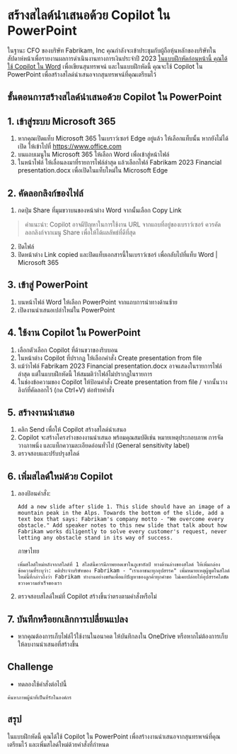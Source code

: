 
# สร้างสไลด์นำเสนอด้วย Copilot ใน PowerPoint


ในฐานะ CFO ของบริษัท Fabrikam, Inc คุณกำลังจะเข้าประชุมกับผู้ถือหุ้นหลักของบริษัทในสัปดาห์หน้าเพื่อรายงานผลการดำเนินงานทางการเงินประจำปี 2023 [ในแบบฝึกหัดก่อนหน้านี้ คุณได้ใช้ Copilot ใน Word](/exercises/speech.md) เพื่อเขียนสุนทรพจน์ และในแบบฝึกหัดนี้ คุณจะใช้ Copilot ใน PowerPoint เพื่อสร้างสไลด์นำเสนอจากสุนทรพจน์ที่คุณเตรียมไว้

## ขั้นตอนการสร้างสไลด์นำเสนอด้วย Copilot ใน PowerPoint

## 1. เข้าสู่ระบบ Microsoft 365

1. หากคุณเปิดแท็บ Microsoft 365 ในเบราว์เซอร์ Edge อยู่แล้ว ให้เลือกแท็บนั้น หากยังไม่ได้เปิด ให้เข้าไปที่ https://www.office.com
2. บนแถบเมนูใน Microsoft 365 ให้เลือก Word เพื่อเข้าสู่หน้าไฟล์
3. ในหน้าไฟล์ ให้เลื่อนลงมาที่รายการไฟล์ล่าสุด แล้วเลือกไฟล์ Fabrikam 2023 Financial presentation.docx เพื่อเปิดในแท็บใหม่ใน Microsoft Edge

## 2. คัดลอกลิงก์ของไฟล์

1. กดปุ่ม Share ที่มุมขวาบนของหน้าต่าง Word จากนั้นเลือก Copy Link

> คำแนะนำ: Copilot อาจมีปัญหาในการใช้งาน URL จากแถบที่อยู่ของเบราว์เซอร์ ควรคัดลอกลิงก์จากเมนู Share เพื่อให้ได้ผลลัพธ์ที่ดีที่สุด

2. ปิดไฟล์
3. ปิดหน้าต่าง Link copied และปิดแท็บเอกสารนี้ในเบราว์เซอร์ เพื่อกลับไปที่แท็บ Word | Microsoft 365

## 3. เข้าสู่ PowerPoint

1. บนหน้าไฟล์ Word ให้เลือก PowerPoint จากแถบการนำทางด้านซ้าย
2. เปิดงานนำเสนอเปล่าใหม่ใน PowerPoint

## 4. ใช้งาน Copilot ใน PowerPoint

1. เลือกตัวเลือก Copilot ที่ด้านขวาของริบบอน
2. ในหน้าต่าง Copilot ที่ปรากฏ ให้เลือกคำสั่ง Create presentation from file
3. แม้ว่าไฟล์ Fabrikam 2023 Financial presentation.docx อาจแสดงในรายการไฟล์ล่าสุด แต่ในแบบฝึกหัดนี้ ให้สมมติว่าไฟล์ไม่ปรากฏในรายการ
4. ในช่องข้อความของ Copilot ให้ป้อนคำสั่ง Create presentation from file / จากนั้นวางลิงก์ที่คัดลอกไว้ (กด Ctrl+V) ต่อท้ายคำสั่ง

## 5.	สร้างงานนำเสนอ

1. คลิก Send เพื่อให้ Copilot สร้างสไลด์นำเสนอ
2. Copilot จะสร้างโครงร่างของงานนำเสนอ พร้อมคุณสมบัติเช่น หมายเหตุประกอบภาพ การจัดวางภาพนิ่ง และแท็กความละเอียดอ่อนทั่วไป (General sensitivity label)
3. ตรวจสอบและปรับปรุงสไลด์

## 6. เพิ่มสไลด์ใหม่ด้วย Copilot

1. ลองป้อนคำสั่ง:

    ```
    Add a new slide after slide 1. This slide should have an image of a mountain peak in the Alps. Towards the bottom of the slide, add a text box that says: Fabrikam's company motto - "We overcome every obstacle." Add speaker notes to this new slide that talk about how Fabrikam works diligently to solve every customer's request, never letting any obstacle stand in its way of success.
    ```
    ภาษาไทย
    ```
    เพิ่มสไลด์ใหม่หลังจากสไลด์ที่ 1 สไลด์นี้ควรมีภาพยอดเขาในภูเขาอัลป์ ทางด้านล่างของสไลด์ ให้เพิ่มกล่องข้อความที่ระบุว่า: คติประจำบริษัทของ Fabrikam - "เราเอาชนะทุกอุปสรรค" เพิ่มหมายเหตุผู้พูดในสไลด์ใหม่นี้ที่กล่าวถึงว่า Fabrikam ทำงานอย่างขยันเพื่อแก้ปัญหาของลูกค้าทุกคำขอ ไม่เคยปล่อยให้อุปสรรคใดขัดขวางความสำเร็จของเรา
    ```

2. ตรวจสอบสไลด์ใหม่ที่ Copilot สร้างขึ้นว่าตรงตามคำสั่งหรือไม่

## 7. บันทึกหรือยกเลิกการเปลี่ยนแปลง

- หากคุณต้องการเก็บไฟล์ไว้ใช้งานในอนาคต ให้บันทึกลงใน OneDrive หรือหากไม่ต้องการเก็บ ให้ลบงานนำเสนอที่สร้างขึ้น


## Challenge

- ทดลองใช้คำสั่งต่อไปนี้

```
ค้นหาภาพผู้นำที่เป็นที่รักในองค์กร
```


## สรุป 

ในแบบฝึกหัดนี้ คุณได้ใช้ Copilot ใน PowerPoint เพื่อสร้างงานนำเสนอจากสุนทรพจน์ที่คุณเตรียมไว้ และเพิ่มสไลด์ใหม่ด้วยคำสั่งที่กำหนด